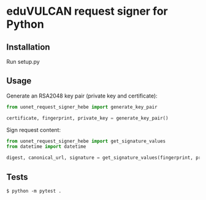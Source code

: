 # eduVULCAN request signer for Python


## Installation

Run setup.py

## Usage

Generate an RSA2048 key pair (private key and certificate):
```python
from uonet_request_signer_hebe import generate_key_pair

certificate, fingerprint, private_key = generate_key_pair()
```

Sign request content:
```python
from uonet_request_signer_hebe import get_signature_values
from datetime import datetime

digest, canonical_url, signature = get_signature_values(fingerprint, private_key, body, full_url, datetime.now())
```

## Tests

```console
$ python -m pytest .
```

